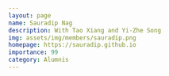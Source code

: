 ```yaml
---
layout: page
name: Sauradip Nag
description: With Tao Xiang and Yi-Zhe Song
img: assets/img/members/sauradip.png
homepage: https://sauradip.github.io
importance: 99
category: Alumnis
---
```

